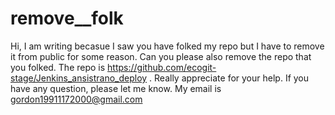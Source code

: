 # remove__folk
Hi, I am writing becasue I saw you have folked my repo but I have to remove it from public for some reason. Can you please also remove the repo that you folked. The repo is https://github.com/ecogit-stage/Jenkins_ansistrano_deploy . Really appreciate for your help. If you have any question, please let me know. My email is gordon19911172000@gmail.com
